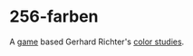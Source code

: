 # 256-farben

A [game](https://emanuelfeld.github.io/256-farben) based Gerhard Richter's [color studies](https://www.sfmoma.org/artwork/FC.643).